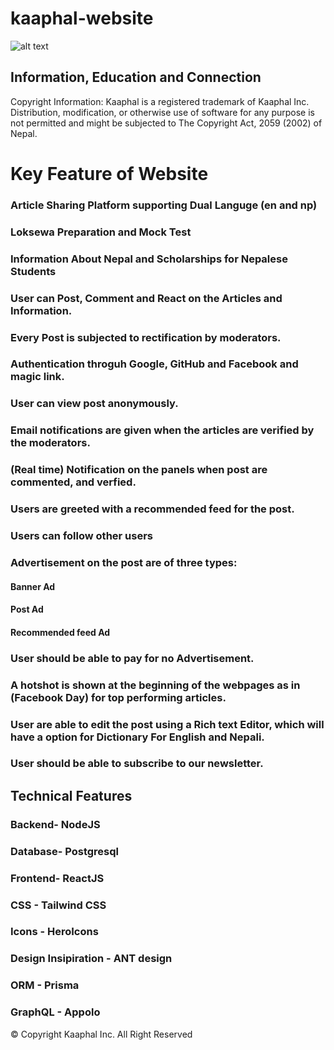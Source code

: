 # kaaphal-website
![alt text](https://kaaphal.com/wp-content/uploads/2020/09/cropped-Wide-Kp.png)
## Information, Education and Connection

Copyright Information: Kaaphal is a registered trademark of Kaaphal Inc. Distribution, modification, or otherwise use of software for any purpose is not permitted and might be subjected to  The Copyright Act, 2059 (2002) of Nepal.

# Key Feature of Website
### Article Sharing Platform supporting Dual Languge (en and np)
### Loksewa Preparation and Mock Test
### Information About Nepal and Scholarships for Nepalese Students
### User can Post, Comment and React on the Articles and Information.
### Every Post is subjected to rectification by moderators.
### Authentication throguh Google, GitHub and Facebook and magic link.
### User can view post anonymously.
### Email notifications are given when the articles are verified by the moderators.
### (Real time) Notification on the panels when post are commented, and verfied.
### Users are greeted with a recommended feed for the post.
### Users can follow other users
### Advertisement on the post are of three types:
#### Banner Ad
#### Post Ad
#### Recommended feed Ad
### User should be able to pay for no Advertisement. 
### A hotshot is shown at the beginning of the webpages as in (Facebook Day) for top performing articles.
### User are able to edit the post using a Rich text Editor, which will have a option for Dictionary For English and Nepali.
### User should be able to subscribe to our newsletter.

## Technical Features
### Backend- NodeJS
### Database- Postgresql
### Frontend- ReactJS
### CSS - Tailwind CSS
### Icons - HeroIcons
### Design Insipiration - ANT design 
### ORM - Prisma
### GraphQL - Appolo

 © Copyright Kaaphal Inc. All Right Reserved 



